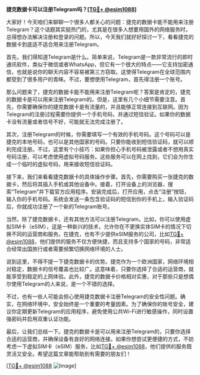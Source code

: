 **捷克数据卡可以注册Telegram吗？[[TG💪+ @esim1088](https://t.me/s/esim1088)]**

大家好！今天咱们来聊聊一个很多人都关心的问题：捷克的数据卡能不能用来注册Telegram？这个话题其实挺热门的，尤其是在很多人想要用国外的网络服务时，总得想办法解决注册和登录的问题。所以，今天我们就好好探讨一下，看看捷克的数据卡到底适不适合用来注册Telegram。

首先，我们得知道Telegram是什么。简单来说，Telegram是一款非常流行的即时通讯软件，类似于微信或者WhatsApp，但它有一个很大的特点——它支持加密通信，也就是说你的聊天内容不容易被第三方窃取。这使得Telegram在全球范围内都受到了很多用户的青睐。不过，要想使用Telegram，首先得注册一个账号。

那么问题来了，捷克的数据卡能不能用来注册Telegram呢？答案是肯定的，捷克的数据卡是可以用来注册Telegram的。但是，这里有几个小细节需要注意。首先，你需要确保你的捷克数据卡是有流量的，并且能够正常连接到互联网。因为Telegram的注册过程需要你提供一个手机号码，并通过短信验证。如果你的数据卡没有流量或者信号不好，可能就无法完成注册了。

其次，注册Telegram的时候，你需要填写一个有效的手机号码。这个号码可以是捷克的本地号码，也可以是其他国家的号码。只要你能收到短信验证码，就可以顺利完成注册。不过，这里有个小技巧：如果你担心手机号码被泄露或者不想用真实号码注册，可以考虑使用虚拟号码服务。这些服务可以在网上找到，它们会为你生成一个临时的虚拟号码，用来接收短信验证码。

接下来，我们来看看捷克数据卡的具体操作步骤。首先，你需要购买一张捷克的数据卡，然后将其插入手机或其他设备中。接着，打开设备上的浏览器，搜索“Telegram”并下载官方应用程序。安装完成后，打开应用，点击“注册”按钮，输入你的手机号码。系统会发送一条包含验证码的短信到你的手机上，输入验证码后，你就成功注册了一个新的Telegram账号。

当然，除了捷克数据卡，还有其他方法可以注册Telegram。比如，你可以使用虚拟SIM卡（eSIM），这是一种新兴的技术，允许你在不更换实体SIM卡的情况下切换不同的运营商和服务。在捷克，也有不少提供eSIM服务的公司，比如[TG💪+ @esim1088](https://t.me/s/esim1088)，他们提供的服务不仅方便快捷，而且支持多个国家的号码，非常适合经常出国旅行或者需要频繁切换网络环境的人士。

说到这里，不得不提一下捷克数据卡的优势。捷克作为一个欧洲国家，网络环境相对稳定，数据卡的信号覆盖也比较广。这意味着，只要你选择了合适的运营商，就能享受到稳定的上网体验。此外，捷克的数据卡价格相对实惠，对于那些只是想偶尔使用Telegram的人来说，是一个不错的选择。

不过，也有一些人可能会担心使用捷克数据卡注册Telegram的安全性问题。确实，在网络环境中，安全始终是一个重要的考量因素。为了确保你的账号安全，建议你定期更新Telegram的应用程序，避免使用公共Wi-Fi进行敏感操作，同时设置强密码并启用双重认证功能。

最后，让我们总结一下。捷克的数据卡是可以用来注册Telegram的，只要你选择合适的运营商，并确保设备有良好的网络连接。如果你想尝试更便捷的方式，不妨考虑一下虚拟SIM卡（eSIM）服务，比如[TG💪+ @esim1088](https://t.me/s/esim1088)，他们提供的服务既灵活又安全。希望这篇文章能帮助到有需要的朋友们！

[[TG💪+ @esim1088](https://t.me/s/esim1088) ![Image](https://i.postimg.cc/4NQfJmqS/Snipaste-2025-05-13-00-14-12.png)]